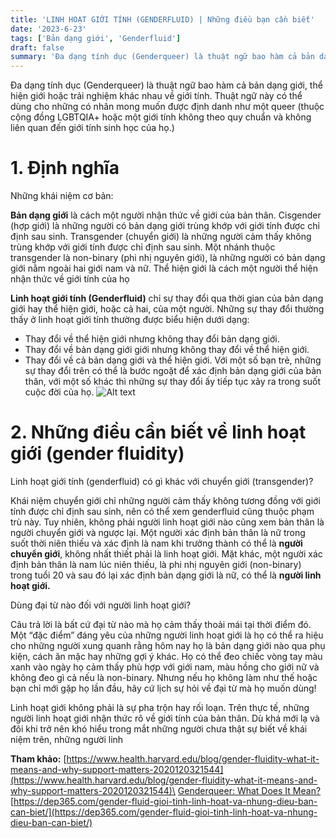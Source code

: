 ```yaml
---
title: 'LINH HOẠT GIỚI TÍNH (GENDERFLUID) | Những điều bạn cần biết'
date: '2023-6-23'
tags: ['Bản dạng giới', 'Genderfluid']
draft: false
summary: 'Đa dạng tính dục (Genderqueer) là thuật ngữ bao hàm cả bản dạng giới, thể hiện giới hoặc trải nghiệm khác nhau về giới tính. '
---
```


Đa dạng tính dục (Genderqueer) là thuật ngữ bao hàm cả bản dạng giới, thể hiện giới hoặc trải nghiệm khác nhau về giới tính. Thuật ngữ này có thể dùng cho những có nhân mong muốn được định danh như một queer (thuộc cộng đồng LGBTQIA+ hoặc một giới tính không theo quy chuẩn và không liên quan đến giới tính sinh học của họ.)

# **1. Định nghĩa**

Những khái niệm cơ bản:

**Bản dạng giới** là cách một người nhận thức về giới của bản thân. Cisgender (hợp giới) là những người có bản dạng giới trùng khớp với giới tính được chỉ định sau sinh. Transgender (chuyển giới) là những người cảm thấy không trùng khớp với giới tính được chỉ định sau sinh. Một nhánh thuộc transgender là non-binary (phi nhị nguyên giới), là những người có bản dạng giới nằm ngoài hai giới nam và nữ.
Thể hiện giới là cách một người thể hiện nhận thức về giới tính của họ

**Linh hoạt giới tính (Genderfluid)** chỉ sự thay đổi qua thời gian của bản dạng giới hay thể hiện giới, hoặc cả hai, của một người. Những sự thay đổi thường thấy ở linh hoạt giới tính thường được biểu hiện dưới dạng:

- Thay đổi về thể hiện giới nhưng không thay đổi bản dạng giới.
- Thay đổi về bản dạng giới giới nhưng không thay đổi về thể hiện giới.
- Thay đổi về cả bản dạng giới và thể hiện giới.
  Với một số bạn trẻ, những sự thay đổi trên có thể là bước ngoặt để xác định bản dạng giới của bản thân, với một số khác thì những sự thay đổi ấy tiếp tục xảy ra trong suốt cuộc đời của họ.
  ![Alt text](/static/images/GENDER_FLUID/gender-fluid-flag.png 'Cờ tự hào của gender fluid')

# **2. Những điều cần biết về linh hoạt giới (gender fluidity)**

Linh hoạt giới tính (genderfluid) có gì khác với chuyển giới (transgender)?

Khái niệm chuyển giới chỉ những người cảm thấy không tương đồng với giới tính được chỉ định sau sinh, nên có thể xem genderfluid cũng thuộc phạm trù này. Tuy nhiên, không phải người linh hoạt giới nào cũng xem bản thân là người chuyển giới và ngược lại.
Một người xác định bản thân là nữ trong suốt thời niên thiếu và xác định là nam khi trưởng thành có thể là **người chuyển giới**, không nhất thiết phải là linh hoạt giới. Mặt khác, một người xác định bản thân là nam lúc niên thiếu, là phi nhị nguyên giới (non-binary) trong tuổi 20 và sau đó lại xác định bản dạng giới là nữ, có thể là **người linh hoạt giới.**

Dùng đại từ nào đối với người linh hoạt giới?

Câu trả lời là bất cứ đại từ nào mà họ cảm thấy thoải mái tại thời điểm đó. Một “đặc điểm” đáng yêu của những người linh hoạt giới là họ có thể ra hiệu cho những người xung quanh rằng hôm nay họ là bản dạng giới nào qua phụ kiện, cách ăn mặc hay những gợi ý khác. Họ có thể đeo chiếc vòng tay màu xanh vào ngày họ cảm thấy phù hợp với giới nam, màu hồng cho giới nữ và không đeo gì cả nếu là non-binary. Nhưng nếu họ không làm như thế hoặc bạn chỉ mới gặp họ lần đầu, hãy cứ lịch sự hỏi về đại từ mà họ muốn dùng!

Linh hoạt giới không phải là sự pha trộn hay rối loạn. Trên thực tế, những người linh hoạt giới nhận thức rõ về giới tính của bản thân. Dù khá mới lạ và đôi khi trở nên khó hiểu trong mắt những người chưa thật sự biết về khái niệm trên, những người linh

**Tham khảo:**
[https://www.health.harvard.edu/blog/gender-fluidity-what-it-means-and-why-support-matters-2020120321544](https://www.health.harvard.edu/blog/gender-fluidity-what-it-means-and-why-support-matters-2020120321544)\
[Genderqueer: What Does It Mean?](https://www.healthline.com/health/transgender/genderqueer)\
[https://dep365.com/gender-fluid-gioi-tinh-linh-hoat-va-nhung-dieu-ban-can-biet/](https://dep365.com/gender-fluid-gioi-tinh-linh-hoat-va-nhung-dieu-ban-can-biet/)

